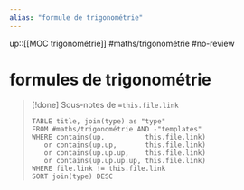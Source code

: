 ```yaml
---
alias: "formule de trigonométrie"
---
```

up::[[MOC trigonométrie]]
#maths/trigonométrie #no-review 
# formules de trigonométrie

> [!done] Sous-notes de `=this.file.link`
> ```dataview
> TABLE title, join(type) as "type"
> FROM #maths/trigonométrie AND -"templates"
> WHERE contains(up,          this.file.link)
>    or contains(up.up,       this.file.link)
>    or contains(up.up.up,    this.file.link)
>    or contains(up.up.up.up, this.file.link)
> WHERE file.link != this.file.link
> SORT join(type) DESC
> ```

